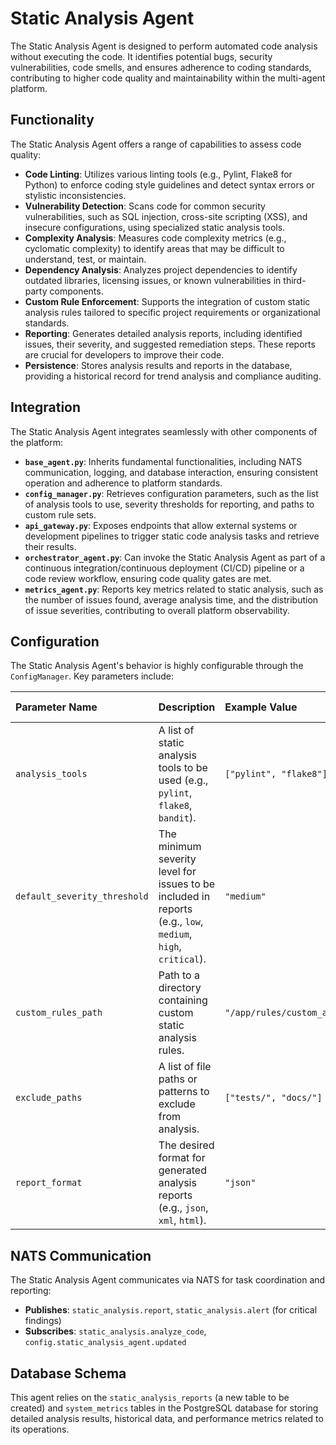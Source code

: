 # Static Analysis Agent

The Static Analysis Agent is designed to perform automated code analysis without executing the code. It identifies potential bugs, security vulnerabilities, code smells, and ensures adherence to coding standards, contributing to higher code quality and maintainability within the multi-agent platform.

## Functionality

The Static Analysis Agent offers a range of capabilities to assess code quality:

*   **Code Linting**: Utilizes various linting tools (e.g., Pylint, Flake8 for Python) to enforce coding style guidelines and detect syntax errors or stylistic inconsistencies.
*   **Vulnerability Detection**: Scans code for common security vulnerabilities, such as SQL injection, cross-site scripting (XSS), and insecure configurations, using specialized static analysis tools.
*   **Complexity Analysis**: Measures code complexity metrics (e.g., cyclomatic complexity) to identify areas that may be difficult to understand, test, or maintain.
*   **Dependency Analysis**: Analyzes project dependencies to identify outdated libraries, licensing issues, or known vulnerabilities in third-party components.
*   **Custom Rule Enforcement**: Supports the integration of custom static analysis rules tailored to specific project requirements or organizational standards.
*   **Reporting**: Generates detailed analysis reports, including identified issues, their severity, and suggested remediation steps. These reports are crucial for developers to improve their code.
*   **Persistence**: Stores analysis results and reports in the database, providing a historical record for trend analysis and compliance auditing.

## Integration

The Static Analysis Agent integrates seamlessly with other components of the platform:

*   **`base_agent.py`**: Inherits fundamental functionalities, including NATS communication, logging, and database interaction, ensuring consistent operation and adherence to platform standards.
*   **`config_manager.py`**: Retrieves configuration parameters, such as the list of analysis tools to use, severity thresholds for reporting, and paths to custom rule sets.
*   **`api_gateway.py`**: Exposes endpoints that allow external systems or development pipelines to trigger static code analysis tasks and retrieve their results.
*   **`orchestrator_agent.py`**: Can invoke the Static Analysis Agent as part of a continuous integration/continuous deployment (CI/CD) pipeline or a code review workflow, ensuring code quality gates are met.
*   **`metrics_agent.py`**: Reports key metrics related to static analysis, such as the number of issues found, average analysis time, and the distribution of issue severities, contributing to overall platform observability.

## Configuration

The Static Analysis Agent's behavior is highly configurable through the `ConfigManager`. Key parameters include:

| Parameter Name               | Description                                                                                             | Example Value                                | Default Value     |
| :--------------------------- | :------------------------------------------------------------------------------------------------------ | :------------------------------------------- | :---------------- |
| `analysis_tools`             | A list of static analysis tools to be used (e.g., `pylint`, `flake8`, `bandit`).                      | `["pylint", "flake8"]`                     | `[]`              |
| `default_severity_threshold` | The minimum severity level for issues to be included in reports (e.g., `low`, `medium`, `high`, `critical`). | `"medium"`                                   | `"low"`           |
| `custom_rules_path`          | Path to a directory containing custom static analysis rules.                                            | `"/app/rules/custom_analysis_rules/"`      | `None`            |
| `exclude_paths`              | A list of file paths or patterns to exclude from analysis.                                              | `["tests/", "docs/"]`                      | `[]`              |
| `report_format`              | The desired format for generated analysis reports (e.g., `json`, `xml`, `html`).                        | `"json"`                                     | `"json"`          |

## NATS Communication

The Static Analysis Agent communicates via NATS for task coordination and reporting:

*   **Publishes**: `static_analysis.report`, `static_analysis.alert` (for critical findings)
*   **Subscribes**: `static_analysis.analyze_code`, `config.static_analysis_agent.updated`

## Database Schema

This agent relies on the `static_analysis_reports` (a new table to be created) and `system_metrics` tables in the PostgreSQL database for storing detailed analysis results, historical data, and performance metrics related to its operations.
